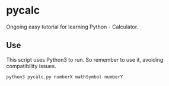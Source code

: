 # pycalc

Ongoing easy tutorial for learning Python - Calculator.

## Use ##

This script uses Python3 to run. So remember to use it, avoiding compatibility issues.

```shell
python3 pycalc.py numberX mathSymbol numberY
```

